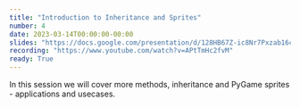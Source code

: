```yaml
---
title: "Introduction to Inheritance and Sprites"
number: 4
date: 2023-03-14T00:00:00-00:00
slides: "https://docs.google.com/presentation/d/128HB67Z-ic8Nr7Pxzab16cHqKMmZBs4_HzAA0CevlBs/edit?usp=sharing"
recording: "https://www.youtube.com/watch?v=APtTmHc2fvM"
ready: True
---
```


In this session we will cover more methods, inheritance and PyGame sprites - applications and usecases.
